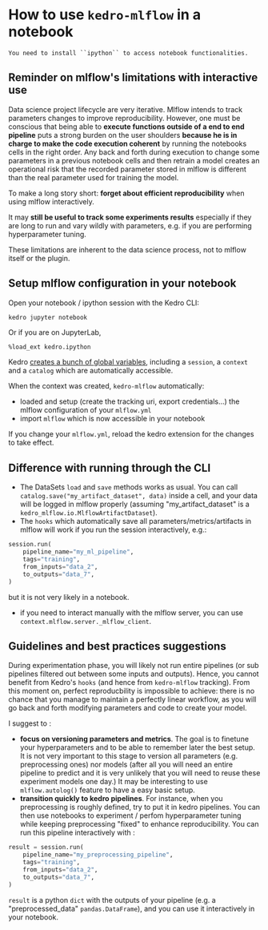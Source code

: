 # How to use `kedro-mlflow` in a notebook

```{important}
You need to install ``ipython`` to access notebook functionalities.
```

## Reminder on mlflow's limitations with interactive use

Data science project lifecycle are very iterative. Mlflow intends to track parameters changes to improve reproducibility. However, one must be conscious that being able to **execute functions outside of a end to end pipeline** puts a strong burden on the user shoulders **because he is in charge to make the code execution coherent** by running the notebooks cells in the right order. Any back and forth during execution to change some parameters in a previous notebook cells and then retrain a model creates an operational risk that the recorded parameter stored in mlflow is different than the real parameter used for training the model.

To make a long story short: **forget about efficient reproducibility** when using mlflow interactively.

It may **still be useful to track some experiments results** especially if they are long to run and vary wildly with parameters, e.g. if you are performing hyperparameter tuning.

These limitations are inherent to the data science process, not to mlflow itself or the plugin.

## Setup mlflow configuration in your notebook

Open your notebook / ipython session with the Kedro CLI:

```bash
kedro jupyter notebook
```

Or if you are on JupyterLab,

```
%load_ext kedro.ipython
```

Kedro [creates a bunch of global variables](https://docs.kedro.org/en/0.19.14/notebooks_and_ipython/kedro_and_notebooks.html), including a `session`, a ``context`` and a ``catalog`` which are automatically accessible.

When the context was created, ``kedro-mlflow`` automatically:

- loaded and setup (create the tracking uri, export credentials...) the mlflow configuration of your `mlflow.yml`
- import ``mlflow`` which is now accessible in your notebook

If you change your ``mlflow.yml``, reload the kedro extension for the changes to take effect.

## Difference with running through the CLI

- The DataSets `load` and `save` methods works as usual. You can call `catalog.save("my_artifact_dataset", data)` inside a cell, and your data will be logged in mlflow properly (assuming "my_artifact_dataset" is a `kedro_mlflow.io.MlflowArtifactDataset`).
- The `hooks` which automatically save all parameters/metrics/artifacts in mlflow will work if you run the session interactively, e.g.:

```python
session.run(
    pipeline_name="my_ml_pipeline",
    tags="training",
    from_inputs="data_2",
    to_outputs="data_7",
)
```

but it is not very likely in a notebook.

- if you need to interact manually with the mlflow server, you can use ``context.mlflow.server._mlflow_client``.

## Guidelines and best practices suggestions

During experimentation phase, you will likely not run entire pipelines (or sub pipelines filtered out between some inputs and outputs). Hence, you cannot benefit from Kedro's ``hooks`` (and hence from ``kedro-mlflow`` tracking). From this moment on, perfect reproducbility is impossible to achieve: there is no chance that you manage to maintain a perfectly linear workflow, as you will go back and forth modifying parameters and code to create your model.

I suggest to :

- **focus on versioning parameters and metrics**. The goal is to finetune your hyperparameters and to be able to remember later the best setup. It is not very important to this stage to version all parameters (e.g. preprocessing ones) nor models (after all you will need an entire pipeline to predict and it is very unlikely that you will need to reuse these experiment models one day.) It may be interesting to use ``mlflow.autolog()`` feature to have a easy basic setup.
- **transition quickly to kedro pipelines**. For instance, when you preprocessing is roughly defined, try to put it in kedro pipelines. You can then use notebooks to experiment / perfom hyperparameter tuning while keeping preprocessing "fixed" to enhance reproducibility. You can run this pipeline interactively with :

```python
result = session.run(
    pipeline_name="my_preprocessing_pipeline",
    tags="training",
    from_inputs="data_2",
    to_outputs="data_7",
)
```

``result`` is a python `dict` with the outputs of your pipeline (e.g. a "preprocessed_data" ``pandas.DataFrame``), and you can use it interactively in your notebook.
